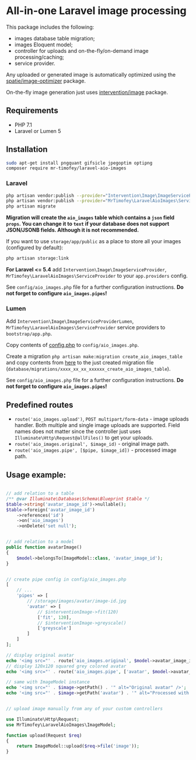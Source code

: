 # All-in-one Laravel image processing

This package includes the following:
* images database table migration;
* images Eloquent model;
* controller for uploads and on-the-fly/on-demand image processing/caching;
* service provider.

Any uploaded or generated image is automatically optimized using the
[spatie/image-optimizer](https://github.com/spatie/image-optimizer) package.

On-the-fly image generation just uses [intervention/image](http://image.intervention.io/) package.

## Requirements

* PHP 7.1
* Laravel or Lumen 5

## Installation

```bash
sudo apt-get install pngquant gifsicle jpegoptim optipng
composer require mr-timofey/laravel-aio-images
```

### Laravel

```bash
php artisan vendor:publish --provider="Intervention\Image\ImageServiceProviderLaravel5"
php artisan vendor:publish --provider="MrTimofey\LaravelAioImages\ServiceProvider"
php artisan migrate
```

**Migration will create the `aio_images` table which contains a `json` field `props`.
You can change it to `text` if your database does not support JSON/JSONB fields.
Although it is not recommended.**

If you want to use `storage/app/public` as a place to store all your images (configured by default):

```bash
php artisan storage:link
```

**For Laravel <= 5.4** add
`Intervention\Image\ImageServiceProvider`,
`MrTimofey\LaravelAioImages\ServiceProvider`
to your `app.providers` config.

See `config/aio_images.php` file for a further configuration instructions.
**Do not forget to configure `aio_images.pipes`!**

### Lumen

Add `Intervention\Image\ImageServiceProviderLumen`, `MrTimofey\LaravelAioImages\ServiceProvider`
service providers to `bootstrap/app.php`.

Copy contents of
[config.php](https://raw.githubusercontent.com/mrTimofey/laravel-aio-images/master/config.php)
to `config/aio_images.php`.

Create a migration `php artisan make:migration create_aio_images_table` and copy contents
from [here](https://raw.githubusercontent.com/mrTimofey/laravel-aio-images/master/migrations/2000_01_01_000000_create_aio_images_table.php)
to the just created migration file (`database/migrations/xxxx_xx_xx_xxxxxx_create_aio_images_table`).

See `config/aio_images.php` file for a further configuration instructions.
**Do not forget to configure `aio_images.pipes`!**

## Predefined routes

* `route('aio_images.upload')`, `POST multipart/form-data` - image uploads handler.
	Both multiple and single image uploads are supported.
	Field names does not matter since the controller just uses `Illuminate\Http\Request@allFiles()` to get your uploads.
* `route('aio_images.original', $image_id)` - original image path.
* `route('aio_images.pipe', [$pipe, $image_id])` - processed image path.

## Usage example:

```php

// add relation to a table
/** @var Illuminate\Database\Schema\Blueprint $table */
$table->string('avatar_image_id')->nullable();
$table->foreign('avatar_image_id')
	->references('id')
	->on('aio_images')
	->onDelete('set null');


// add relation to a model
public function avatarImage()
{
	$model->belongsTo(ImageModel::class, 'avatar_image_id');
}


// create pipe config in config/aio_images.php
[
	// ...
	'pipes' => [
		// /storage/images/avatar/image-id.jpg
		'avatar' => [
			// $interventionImage->fit(120)
			['fit', 120],
			// $interventionImage->greyscale()
			['greyscale']
		]
	]
];

// display original avatar
echo '<img src="' . route('aio_images.original', $model->avatar_image_id) . '" alt="Original avatar" />';
// display 120x120 squared grey colored avatar
echo '<img src="' . route('aio_images.pipe', ['avatar', $model->avatar_image_id]) . '" alt="Processed with pipe [avatar]" />';

// same with ImageModel instance
echo '<img src="' . $image->getPath() . '" alt="Original avatar" />';
echo '<img src="' . $image->getPath('avatar') . '" alt="Processed with pipe [avatar]" />';


// upload image manually from any of your custom controllers

use Illuminate\Http\Request;
use MrTimofey\LaravelAioImages\ImageModel;

function upload(Request $req)
{
	return ImageModel::upload($req->file('image'));
}

```
